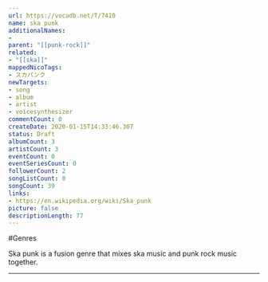 ```yaml
---
url: https://vocadb.net/T/7410
name: ska punk
additionalNames: 
- 
parent: "[[punk-rock]]"
related:
- "[[ska]]"
mappedNicoTags:
- スカパンク
newTargets:
- song
- album
- artist
- voicesynthesizer
commentCount: 0
createDate: 2020-01-15T14:33:46.307
status: Draft
albumCount: 3
artistCount: 3
eventCount: 0
eventSeriesCount: 0
followerCount: 2
songListCount: 0
songCount: 39
links: 
- https://en.wikipedia.org/wiki/Ska_punk
picture: false
descriptionLength: 77
---
```


#Genres

Ska punk is a fusion genre that mixes ska music and punk rock music together.

---

